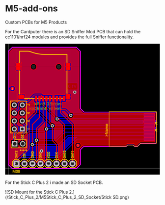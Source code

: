 # M5-add-ons
Custom PCBs for M5 Products

For the Cardputer there is an SD Sniffer Mod PCB that can hold the cc1101/nrf24 modules and provides the full Sniffer functionality.

![Preview of the SD Sniffer Mod](/Cardputer/MicroSD_Sniffer_Mod/Sniffer.png)

For the Stick C Plus 2 i made an SD Socket PCB.

![SD Mount for the Stick C Plus 2.](/Stick_C_Plus_2/M5Stick_C_Plus_2_SD_Socket/Stick SD.png)

